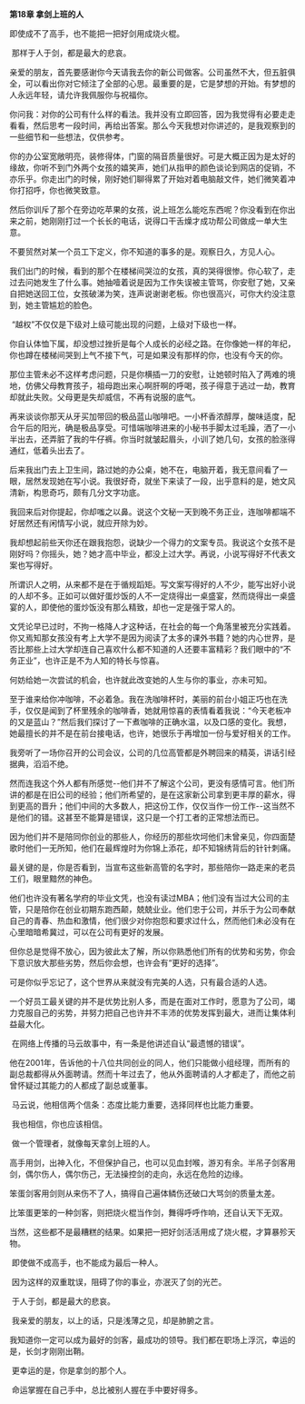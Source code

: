 **第18章 拿剑上班的人**

  即使成不了高手，也不能把一把好剑用成烧火棍。 

​    那样于人于剑，都是最大的悲哀。 

​    亲爱的朋友，首先要感谢你今天请我去你的新公司做客。公司虽然不大，但五脏俱全，可以看出你对它倾注了全部的心思。最重要的是，它是梦想的开始。有梦想的人永远年轻，请允许我佩服你与祝福你。 

​    你问我：对你的公司有什么样的看法。我并没有立即回答，因为我觉得有必要走走看看，然后思考一段时间，再给出答案。那么今天我想对你讲述的，是我观察到的一些细节和一些想法，仅供参考。 

​    你的办公室宽敞明亮，装修得体，门窗的隔音质量很好。可是大概正因为是太好的缘故，你听不到门外两个女孩的嬉笑声，她们从指甲的颜色谈论到网店的促销，不亦乐乎。你走出门的时候，刚好她们聊得累了开始对着电脑敲文件，她们微笑着冲你打招呼，你也微笑致意。 

​    然后你训斥了那个在旁边吃苹果的女孩，说上班怎么能吃东西呢？你没看到在你出来之前，她刚刚打过一个长长的电话，说得口干舌燥才成功帮公司做成一单大生意。 

​    不要贸然对某一个员工下定义，你不知道的事多的是。观察日久，方见人心。

​    我们出门的时候，看到的那个在楼梯间哭泣的女孩，真的哭得很惨。你心软了，走过去问她发生了什么事。她抽噎着说是因为工作失误被主管骂，你安慰了她，又亲自把她送回工位，女孩破涕为笑，连声说谢谢老板。你也很高兴，可你大约没注意到，她主管尴尬的脸色。 

​    “越权”不仅仅是下级对上级可能出现的问题，上级对下级也一样。 

​    你自认体恤下属，却没想过挫折是每个人成长的必经之路。在你像她一样的年纪，你也蹲在楼梯间哭到上气不接下气，可是如果没有那样的你，也没有今天的你。 

​    那位主管未必不这样考虑问题，只是你横插一刀的安慰，让她顿时陷入了两难的境地，仿佛父母教育孩子，祖母跑出来心啊肝啊的呼喝，孩子得意于逃过一劫，教育却就此失败。父母更是失却威信，不再有说服的底气。 

​    再来谈谈你那天从牙买加带回的极品蓝山咖啡吧。一小杯香浓醇厚，酸味适度，配合午后的阳光，确是极品享受。可惜端咖啡进来的小秘书手脚太过毛躁，洒了一小半出去，还弄脏了我的牛仔裤。你当时就皱起眉头，小训了她几句，女孩的脸涨得通红，低着头出去了。 

​    后来我出门去上卫生间，路过她的办公桌，她不在，电脑开着，我无意间看了一眼，居然发现她在写小说。我很好奇，就坐下来读了一段，出乎意料的是，她文风清新，构思奇巧，颇有几分文字功底。 

​    我回来后对你提起，你却嗤之以鼻。说这个文秘一天到晚不务正业，连咖啡都端不好居然还有闲情写小说，就应开除为妙。 

​    我却想起前些天你还在跟我抱怨，说缺少一个得力的文案专员。我说这个女孩不是刚好吗？你摇头，她？她才高中毕业，都没上过大学。再说，小说写得好不代表文案也写得好。 

​    所谓识人之明，从来都不是在于循规蹈矩。写文案写得好的人不少，能写出好小说的人却不多。正如可以做好蛋炒饭的人不一定烧得出一桌盛宴，然而烧得出一桌盛宴的人，即使他的蛋炒饭没有那么精致，却也一定是强于常人的。 

​    文凭论早已过时，不拘一格降人才这种话，在社会的每一个角落里被充分实践着。你又焉知那女孩没有考上大学不是因为阅读了太多的课外书籍？她的内心世界，是否比那些上过大学却连自己喜欢什么都不知道的人还要丰富精彩？我们眼中的“不务正业”，也许正是不为人知的特长与惊喜。 

​    何妨给她一次尝试的机会，也许就此改变她的人生与你的事业，亦未可知。 

​    至于谁来给你冲咖啡，不必着急。我在洗咖啡杯时，美丽的前台小姐正巧也在洗手，仅仅是闻到了杯里残余的咖啡香，她就用惊喜的表情看着我说：“今天老板冲的又是蓝山？”然后我们探讨了一下煮咖啡的正确水温，以及口感的变化。我想，她最擅长的并不是在前台接电话，也许，她很乐于再增加一份与爱好相关的工作。 

​    我旁听了一场你召开的公司会议，公司的几位高管都是外聘回来的精英，讲话引经据典，滔滔不绝。 

​    然而连我这个外人都有所感觉--他们并不了解这个公司，更没有感情可言。他们所讲的都是在旧公司的经验；他们所希望的，是在这家新公司拿到更丰厚的薪水，得到更高的晋升；他们中间的大多数人，把这份工作，仅仅当作一份工作--这当然不是他们的错。这甚至不能算是错误，这只是一个打工者的正常想法而已。 

​    因为他们并不是陪同你创业的那些人，你经历的那些坎坷他们未曾亲见，你四面楚歌时他们一无所知，他们在最辉煌时为你锦上添花，却不知锦绣背后的针针刺痛。 

​    最关键的是，你是否看到，当宣布这些新高管的名字时，那些陪你一路走来的老员工们，眼里黯然的神色。 

​    他们也许没有著名学府的毕业文凭，也没有读过MBA；他们没有当过大公司的主管，只是陪你在创业初期东跑西颠，兢兢业业。他们忠于公司，并乐于为公司奉献自己的青春、热血和激情，他们很少对你抱怨和要求过什么，然而他们未必没有在心里暗暗希冀过，可以在公司有更好的发展。 

​    但你总是觉得不放心，因为彼此太了解，所以你熟悉他们所有的优势和劣势，你会下意识放大那些劣势，然后你会想，也许会有“更好的选择”。 

​    可是你似乎忘记了，这个世界从来就没有完美的人选，只有最合适的人选。 

​    一个好员工最关键的并不是优势比别人多，而是在面对工作时，愿意为了公司，竭力克服自己的劣势，并努力把自己也许并不丰沛的优势发挥到最大，进而让集体利益最大化。 

​    在网络上传播的马云故事中，有一条是他讲述自认“最遗憾的错误”。 

​    他在2001年，告诉他的十八位共同创业的同人，他们只能做小组经理，而所有的副总裁都得从外面聘请。然而十年过去了，他从外面聘请的人才都走了，而他之前曾怀疑过其能力的人都成了副总或董事。 

​    马云说，他相信两个信条：态度比能力重要，选择同样也比能力重要。 

​    我也相信，你也应该相信。 

​    做一个管理者，就像每天拿剑上班的人。 

​    高手用剑，出神入化，不但保护自己，也可以见血封喉，游刃有余。半吊子剑客用剑，偶尔伤人，偶尔伤己，无法操控剑的走向，永远在危险的边缘。 

​    笨蛋剑客用剑则从来伤不了人，搞得自己遍体鳞伤还破口大骂剑的质量太差。

​    比笨蛋更笨的一种剑客，则把烧火棍当作剑，舞得呼呼作响，还自认天下无双。 

​    当然，这些都不是最糟糕的结果。如果把一把好剑活活用成了烧火棍，才算暴殄天物。 

​    即使做不成高手，也不能成为最后一种人。 

​    因为这样的双重耽误，阻碍了你的事业，亦泯灭了剑的光芒。 

​    于人于剑，都是最大的悲哀。 

​    我亲爱的朋友，以上的话，只是浅薄之见，却是肺腑之言。 

​    我知道你一定可以成为最好的剑客，最成功的领导。我们都在职场上浮沉，幸运的是，长剑才刚刚出鞘。 

​    更幸运的是，你是拿剑的那个人。 

​    命运掌握在自己手中，总比被别人握在手中要好得多。  
